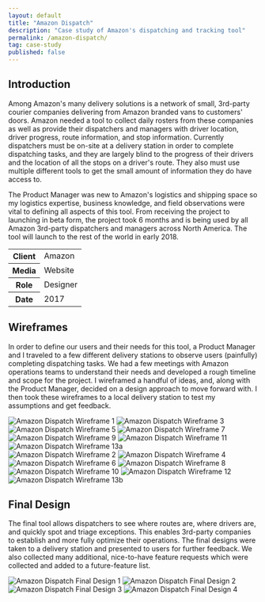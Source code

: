 ```yaml
---
layout: default
title: "Amazon Dispatch"
description: "Case study of Amazon's dispatching and tracking tool"
permalink: /amazon-dispatch/
tag: case-study
published: false
---
```


<section>
	<h2 class="visually-hidden">Introduction</h2>
	<div>
		<p>Among Amazon's many delivery solutions is a network of small, 3rd-party courier companies delivering from Amazon branded vans to customers' doors. Amazon needed a tool to collect daily rosters from these companies as well as provide their dispatchers and managers with driver location, driver progress, route information, and stop information. Currently dispatchers must be on-site at a delivery station in order to complete dispatching tasks, and they are largely blind to the progress of their drivers and the location of all the stops on a driver's route. They also must use multiple different tools to get the small amount of information they do have access to.</p>
		<p>The Product Manager was new to Amazon's logistics and shipping space so my logistics expertise, business knowledge, and field observations were vital to defining all aspects of this tool. From receiving the project to launching in beta form, the project took 6 months and is being used by all Amazon 3rd-party dispatchers and managers across North America. The tool will launch to the rest of the world in early 2018.</p>
	</div>
	<div>
		<table>
			<tbody>
				<tr>
					<th>Client</th>
					<td>Amazon</td>
				</tr>
				<tr>
					<th>Media</th>
					<td>Website</td>
				</tr>
				<tr>
					<th>Role</th>
					<td>Designer</td>
				</tr>
				<tr>
					<th>Date</th>
					<td>2017</td>
				</tr>
			</tbody>
		</table>
	</div>
</section>
<section>
	<div>
		<h2>Wireframes</h2>
		<p>In order to define our users and their needs for this tool, a Product Manager and I traveled to a few different delivery stations to observe users (painfully) completing dispatching tasks. We had a few meetings with Amazon operations teams to understand their needs and developed a rough timeline and scope for the project. I wireframed a handful of ideas, and, along with the Product Manager, decided on a design approach to move forward with. I then took these wireframes to a local delivery station to test my assumptions and get feedback.</p>
	</div>
	<div>
		<img src="https://jessetrippe-cdn-173419.appspot.com/amazon-dispatch-wireframe-01.png" alt="Amazon Dispatch Wireframe 1">
		<img src="https://jessetrippe-cdn-173419.appspot.com/amazon-dispatch-wireframe-03.png" alt="Amazon Dispatch Wireframe 3">
		<img src="https://jessetrippe-cdn-173419.appspot.com/amazon-dispatch-wireframe-05.png" alt="Amazon Dispatch Wireframe 5">
		<img src="https://jessetrippe-cdn-173419.appspot.com/amazon-dispatch-wireframe-07.png" alt="Amazon Dispatch Wireframe 7">
		<img src="https://jessetrippe-cdn-173419.appspot.com/amazon-dispatch-wireframe-09.png" alt="Amazon Dispatch Wireframe 9">
		<img src="https://jessetrippe-cdn-173419.appspot.com/amazon-dispatch-wireframe-11.png" alt="Amazon Dispatch Wireframe 11">
		<img src="https://jessetrippe-cdn-173419.appspot.com/amazon-dispatch-wireframe-13.png" alt="Amazon Dispatch Wireframe 13a">
	</div>
	<div>
		<img src="https://jessetrippe-cdn-173419.appspot.com/amazon-dispatch-wireframe-02.png" alt="Amazon Dispatch Wireframe 2">
		<img src="https://jessetrippe-cdn-173419.appspot.com/amazon-dispatch-wireframe-04.png" alt="Amazon Dispatch Wireframe 4">
		<img src="https://jessetrippe-cdn-173419.appspot.com/amazon-dispatch-wireframe-06.png" alt="Amazon Dispatch Wireframe 6">
		<img src="https://jessetrippe-cdn-173419.appspot.com/amazon-dispatch-wireframe-08.png" alt="Amazon Dispatch Wireframe 8">
		<img src="https://jessetrippe-cdn-173419.appspot.com/amazon-dispatch-wireframe-10.png" alt="Amazon Dispatch Wireframe 10">
		<img src="https://jessetrippe-cdn-173419.appspot.com/amazon-dispatch-wireframe-12.png" alt="Amazon Dispatch Wireframe 12">
		<img src="https://jessetrippe-cdn-173419.appspot.com/amazon-dispatch-wireframe-14.png" alt="Amazon Dispatch Wireframe 13b">
	</div>
</section>
<section>
	<div>
		<h2>Final Design</h2>
		<p>The final tool allows dispatchers to see where routes are, where drivers are, and quickly spot and triage exceptions. This enables 3rd-party companies to establish and more fully optimize their operations. The final designs were taken to a delivery station and presented to users for further feedback. We also collected many additional, nice-to-have feature requests which were collected and added to a future-feature list.</p>
	</div>
	<div class="span-2">
		<img src="https://jessetrippe-cdn-173419.appspot.com/amazon-dispatch-01.png" alt="Amazon Dispatch Final Design 1">
		<img src="https://jessetrippe-cdn-173419.appspot.com/amazon-dispatch-02.png" alt="Amazon Dispatch Final Design 2">
		<img src="https://jessetrippe-cdn-173419.appspot.com/amazon-dispatch-03.png" alt="Amazon Dispatch Final Design 3">
		<img src="https://jessetrippe-cdn-173419.appspot.com/amazon-dispatch-04.png" alt="Amazon Dispatch Final Design 4">
	</div>
</section>
